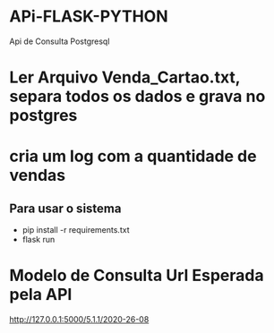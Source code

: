 # APi-FLASK-PYTHON
Api de Consulta Postgresql

# Ler Arquivo Venda_Cartao.txt, separa todos os dados e grava no postgres


# cria um log com a quantidade de vendas


## Para usar o sistema
  * pip install -r requirements.txt
  * flask run

# Modelo de Consulta Url Esperada pela API

http://127.0.0.1:5000/5.1.1/2020-26-08
